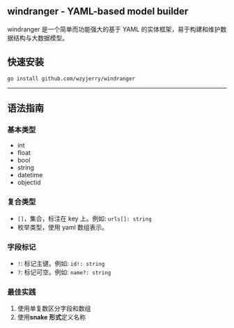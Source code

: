 ## windranger - YAML-based model builder

windranger 是一个简单而功能强大的基于 YAML 的实体框架，易于构建和维护数据结构与大数据模型。

## 快速安装

```console
go install github.com/wzyjerry/windranger
```

---

## 语法指南

### 基本类型

- int
- float
- bool
- string
- datetime
- objectid

### 复合类型

- `[]`，集合，标注在 key 上。例如: `urls[]: string`
- 枚举类型，使用 yaml 数组表示。

### 字段标记

- `!`: 标记主键。例如: `id!: string`
- `?`: 标记可空。例如: `name?: string`

### 最佳实践

1. 使用单复数区分字段和数组
2. 使用**snake 形式**定义名称
